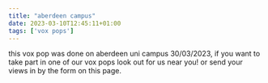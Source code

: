 ```yaml
---
title: "aberdeen campus"
date: 2023-03-10T12:45:11+01:00
tags: ['vox pops']
---
```


this vox pop was done on aberdeen uni campus 30/03/2023, if you want to take part in one of our vox pops look out for us near you! or send your views in by the form on this page.
